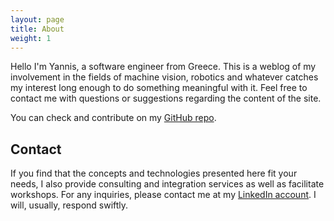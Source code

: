 ```yaml
---
layout: page
title: About
weight: 1
---
```


<p class="message">
  Hello I'm Yannis, a software engineer from Greece. This is a weblog of my involvement in the fields of machine vision, robotics and whatever catches my interest long enough to do something meaningful with it. Feel free to contact me with questions or suggestions regarding the content of the site.
</p>


You can check and contribute on my [GitHub repo](https://github.com/wizgrav).

## Contact

If you find that the concepts and technologies presented here fit your needs, I also provide consulting and integration services as well as facilitate workshops. For any inquiries, please contact me at my [LinkedIn account](https://www.linkedin.com/in/wizgrav). I will, usually, respond swiftly.
